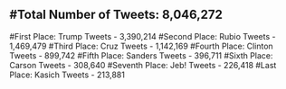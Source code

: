 #Total Number of Tweets: 8,046,272 
---
#First Place: Trump Tweets - 3,390,214
#Second Place: Rubio Tweets - 1,469,479
#Third Place: Cruz Tweets - 1,142,169
#Fourth Place: Clinton Tweets - 899,742
#Fifth Place: Sanders Tweets - 396,711
#Sixth Place: Carson Tweets - 308,640
#Seventh Place: Jeb! Tweets - 226,418
#Last Place: Kasich Tweets - 213,881
